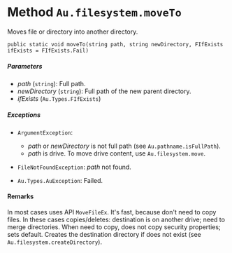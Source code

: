 # Method `Au.filesystem.moveTo`

Moves file or directory into another directory.

```
public static void moveTo(string path, string newDirectory, FIfExists ifExists = FIfExists.Fail)
```

##### Parameters

- *path*  (`string`):
    Full path.
- *newDirectory*  (`string`):
    Full path of the new parent directory.
- *ifExists*  (`Au.Types.FIfExists`)

##### Exceptions

- `ArgumentException`:

    - *path* or *newDirectory* is not full path (see `Au.pathname.isFullPath`).
    - *path* is drive. To move drive content, use `Au.filesystem.move`.
- `FileNotFoundException`:
    *path* not found.
- `Au.Types.AuException`:
    Failed.

#### Remarks

In most cases uses API `MoveFileEx`. It's fast, because don't need to copy files. In these cases copies/deletes: destination is on another drive; need to merge directories. When need to copy, does not copy security properties; sets default. Creates the destination directory if does not exist (see `Au.filesystem.createDirectory`).